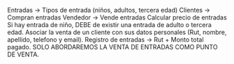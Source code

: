 Entradas -> Tipos de entrada (niños, adultos, tercera edad)
Clientes -> Compran entradas
Vendedor -> Vende entradas
Calcular precio de entradas
Si hay entrada de niño, DEBE de existir una entrada de adulto o tercera edad.
Asociar la venta de un cliente con sus datos personales (Rut, nombre, apellido, telefono y email).
Registro de entradas -> Rut + Monto total pagado.
SOLO ABORDAREMOS LA VENTA DE ENTRADAS COMO PUNTO DE VENTA.